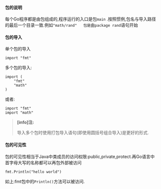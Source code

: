 #### 包的说明

每个Go程序都是由包组成的,程序运行的入口是包`main` .按照惯例,包名与导入路径的最后一个目录一致.例如`"math/rand"   包是`由`package rand`语句开始

#### 包的导入

单个包的导入

```
import "fmt"
```

多个包的导入:

```
import (
    "fmt"
    "math"
)
```

或者:

```
import "fmt"
import "math"
```

> **\[info\]注:**
>
> 导入多个包时使用打包导入语句\(即使用圆括号组合导入\)是更好的形式.

#### 包的可见性

包的可见性相当于Java中类成员的访问权限:public,private,protect.再Go语言中首字母大写的名称都可以再包外部被访问

```
fmt.Println("hello world")
```

如上:fmt包中的`Println()`方法可以被访问.

